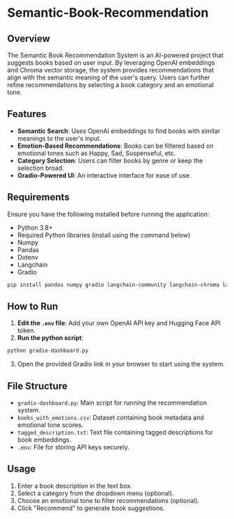 # Semantic-Book-Recommendation

## Overview
The Semantic Book Recommendation System is an AI-powered project that suggests books based on user input. By leveraging OpenAI embeddings and Chroma vector storage, the system provides recommendations that align with the semantic meaning of the user's query. Users can further refine recommendations by selecting a book category and an emotional tone.

## Features
- **Semantic Search**: Uses OpenAI embeddings to find books with similar meanings to the user's input.
- **Emotion-Based Recommendations**: Books can be filtered based on emotional tones such as Happy, Sad, Suspenseful, etc.
- **Category Selection**: Users can filter books by genre or keep the selection broad.
- **Gradio-Powered UI**: An interactive interface for ease of use.

## Requirements
Ensure you have the following installed before running the application:
- Python 3.8+
- Required Python libraries (install using the command below)
- Numpy
- Pandas
- Dotenv
- Langchain
- Gradio


```sh
pip install pandas numpy gradio langchain-community langchain-chroma langchain-openai openai python-dotenv
```

## How to Run
1. **Edit the `.env` file**: Add your own OpenAI API key and Hugging Face API token.
2. **Run the python script**:

```sh
python gradio-dashboard.py
```

3. Open the provided Gradio link in your browser to start using the system.

## File Structure
- `gradio-dashboard.py`: Main script for running the recommendation system.
- `books_with_emotions.csv`: Dataset containing book metadata and emotional tone scores.
- `tagged_description.txt`: Text file containing tagged descriptions for book embeddings.
- `.env`: File for storing API keys securely.

## Usage
1. Enter a book description in the text box.
2. Select a category from the dropdown menu (optional).
3. Choose an emotional tone to filter recommendations (optional).
4. Click "Recommend" to generate book suggestions.
